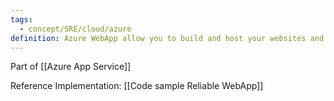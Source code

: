 ```yaml
---
tags:
  - concept/SRE/cloud/azure 
definition: Azure WebApp allow you to build and host your websites and web back-ends
---
```


Part of  [[Azure App Service]]

Reference Implementation: [[Code sample Reliable WebApp]]
